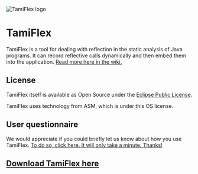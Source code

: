 ![TamiFlex logo](https://raw.githubusercontent.com/wiki/secure-software-engineering/tamiflex/logo.png)

# TamiFlex

TamiFlex is a tool for dealing with reflection in the static analysis of Java programs. It can record reflective calls dynamically and then embed them into the application.
[Read more here in the wiki.](https://github.com/secure-software-engineering/tamiflex/wiki)

## License

TamiFlex itself is available as Open Source under the [Eclipse Public License](https://www.eclipse.org/legal/epl-v10.html).

TamiFlex uses technology from ASM, which is under this OS license.

## User questionnaire

We would appreciate if you could briefly let us know about how you use TamiFlex. 
[To do so, click here. It will only take a minute. Thanks!](https://spreadsheets.google.com/spreadsheet/viewform?formkey=dHdkbVM1ZW5kRHZPZzZ4a2otRUNmZnc6MQ) 

## [Download TamiFlex here](https://github.com/secure-software-engineering/tamiflex/releases)
